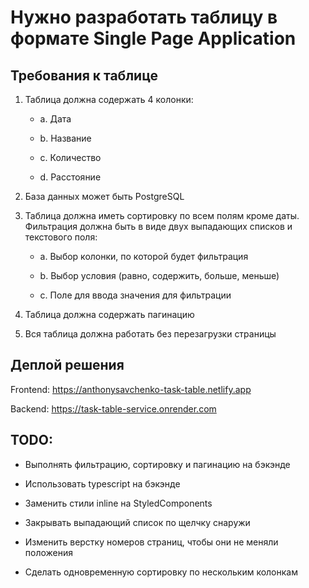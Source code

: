 # Нужно разработать таблицу в формате Single Page Application

## Требования к таблице

1. Таблица должна содержать 4 колонки:

   - a. Дата

   - b. Название

   - c. Количество

   - d. Расстояние

2. База данных может быть PostgreSQL

3. Таблица должна иметь сортировку по всем полям кроме даты. Фильтрация должна быть в виде двух выпадающих списков и текстового поля:

   - a. Выбор колонки, по которой будет фильтрация

   - b. Выбор условия (равно, содержить, больше, меньше)

   - c. Поле для ввода значения для фильтрации

4. Таблица должна содержать пагинацию

5. Вся таблица должна работать без перезагрузки страницы

## Деплой решения

Frontend: https://anthonysavchenko-task-table.netlify.app

Backend: https://task-table-service.onrender.com

## TODO:

- Выполнять фильтрацию, сортировку и пагинацию на бэкэнде

- Использовать typescript на бэкэнде

- Заменить стили inline на StyledComponents

- Закрывать выпадающий список по щелчку снаружи

- Изменить верстку номеров страниц, чтобы они не меняли положения

- Сделать одновременную сортировку по нескольким колонкам
